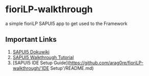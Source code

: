 # fioriLP-walkthrough

a simple fioriLP SAPUI5 app to get used to the Framework

## Important Links

1. [SAPUI5 Dokuwiki](https://sapui5.hana.ondemand.com/#)
2. [SAPUI5 Walkthrough Tutorial](https://sapui5.hana.ondemand.com/#/topic/3da5f4be63264db99f2e5b04c5e853db)
3. [SAPUI5 IDE Setup Guide](https://github.com/arag0re/fioriLP-walkthrough/'IDE Setup'/README.md)
